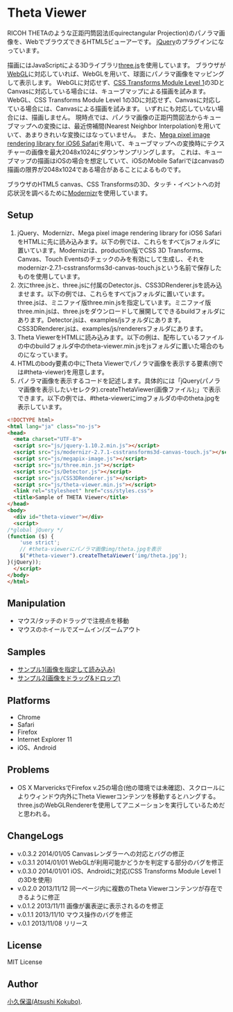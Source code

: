 Theta Viewer
============

RICOH THETAのような正距円筒図法(Equirectangular Projection)のパノラマ画像を、WebでブラウズできるHTML5ビューアーです。
[jQuery](http://jquery.com/)のプラグインになっています。

描画にはJavaScriptによる3Dライブラリ[three.js](http://threejs.org/)を使用しています。
ブラウザが[WebGL](http://www.khronos.org/webgl/)に対応していれば、WebGLを用いて、球面にパノラマ画像をマッピングして表示します。
WebGLに対応せず、[CSS Transforms Module Level 1](http://www.w3.org/TR/css-transforms-1/)の3DとCanvasに対応している場合には、キューブマップによる描画を試みます。
WebGL、CSS Transforms Module Level 1の3Dに対応せず、Canvasに対応している場合には、Canvasによる描画を試みます。
いずれにも対応していない場合には、描画しません。
現時点では、パノラマ画像の正距円筒図法からキューブマップへの変換には、最近傍補間(Nearest Neighbor Interpolation)を用いていて、あまりきれいな変換にはなっていません。
また、[Mega pixel image rendering library for iOS6 Safari](https://github.com/stomita/ios-imagefile-megapixel)を用いて、キューブマップへの変換時にテクスチャーの画像を最大2048x1024にダウンサンプリングします。
これは、キューブマップの描画はiOSの場合を想定していて、iOSのMobile Safariではcanvasの描画の限界が2048x1024である場合があることによるものです。

ブラウザのHTML5 canvas、CSS Transformsの3D、タッチ・イベントへの対応状況を調べるために[Modernizr](http://modernizr.com/)を使用しています。

Setup
-------------

1. jQuery、Modernizr、Mega pixel image rendering library for iOS6 SafariをHTMLに先に読み込みます。以下の例では、これらをすべてjsフォルダに置いています。Modernizrは、production版でCSS 3D Transforms、Canvas、Touch Eventsのチェックのみを有効にして生成し、それをmodernizr-2.7.1-csstransforms3d-canvas-touch.jsという名前で保存したものを使用しています。
2. 次にthree.jsと、three.jsに付属のDetector.js、CSS3DRenderer.jsを読み込ませます。以下の例では、これらをすべてjsフォルダに置いています。three.jsは、ミニファイ版three.min.jsを指定しています。ミニファイ版three.min.jsは、three.jsをダウンロードして展開してできるbuildフォルダにあります。Detector.jsは、examples/jsフォルダにあります。CSS3DRenderer.jsは、examples/js/renderersフォルダにあります。
2. Theta ViewerをHTMLに読み込みます。以下の例は、配布しているファイルの中のbuildフォルダ中のtheta-viewer.min.jsをjsフォルダに置いた場合のものになっています。
3. HTMLのbody要素の中にTheta Viewerでパノラマ画像を表示する要素(例では#theta-viewer)を用意します。
4. パノラマ画像を表示するコードを記述します。具体的には「jQuery(パノラマ画像を表示したいセレクタ).createThetaViewer(画像ファイル);」で表示できます。以下の例では、#theta-viewerにimgフォルダの中のtheta.jpgを表示しています。

```html
<!DOCTYPE html>
<html lang="ja" class="no-js">
<head>
  <meta charset="UTF-8">
  <script src="js/jquery-1.10.2.min.js"></script>
  <script src="js/modernizr-2.7.1-csstransforms3d-canvas-touch.js"></script>
  <script src="js/megapix-image.js"></script>
  <script src="js/three.min.js"></script>
  <script src="js/Detector.js"></script>
  <script src="js/CSS3DRenderer.js"></script>
  <script src="js/theta-viewer.min.js"></script>
  <link rel="stylesheet" href="css/styles.css">
  <title>Sample of THETA Viewer</title>
</head>
<body>
  <div id="theta-viewer"></div>
  <script>
/*global jQuery */
(function ($) {
    'use strict';
    // #theta-viewerにパノラマ画像img/theta.jpgを表示
    $("#theta-viewer").createThetaViewer('img/theta.jpg');
}(jQuery));
  </script>
</body>
</html>
```

Manipulation
------------

- マウス/タッチのドラッグで注視点を移動
- マウスのホイールでズームイン/ズームアウト

Samples
-------

* [サンプル1(画像を指定して読み込み)](http://akokubo.github.io/ThetaViewer/demo1.html)
* [サンプル2(画像をドラッグ&ドロップ)](http://akokubo.github.io/ThetaViewer/demo2.html)

Platforms
---------

- Chrome
- Safari
- Firefox
- Internet Explorer 11
- iOS、Android

Problems
--------

- OS X MarvericksでFirefox v.25の場合(他の環境では未確認)、スクロールによりウィンドウ内外にTheta Viewerコンテンツを移動するとハングする。three.jsのWebGLRendererを使用してアニメーションを実行しているためだと思われる。

ChangeLogs
----------
- v.0.3.2 2014/01/05 Canvasレンダラーへの対応とバグの修正
- v.0.3.1 2014/01/01 WebGLが利用可能かどうかを判定する部分のバグを修正
- v.0.3.0 2014/01/01 iOS、Androidに対応(CSS Transforms Module Level 1の3Dを使用)
- v.0.2.0 2013/11/12 同一ページ内に複数のTheta Viewerコンテンツが存在できるように修正
- v.0.1.2 2013/11/11 画像が裏表逆に表示されるのを修正
- v.0.1.1 2013/11/10 マウス操作のバグを修正
- v.0.1 2013/11/08 リリース


License
-------

MIT License

Author
------

[小久保温(Atsushi Kokubo)](http://www.dma.aoba.sendai.jp/~acchan/).
